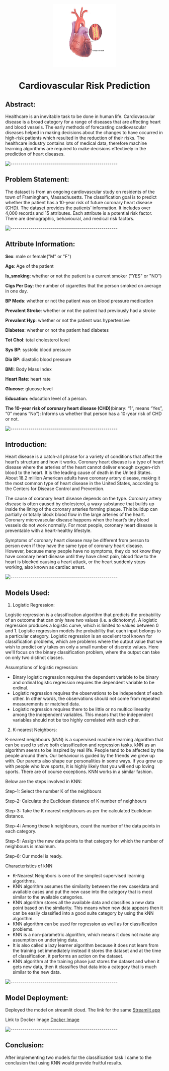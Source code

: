 <p align="center"> 
  <img src="CHD_image.png" alt="CHD_image.png" width="200px" height="200px">
</p>

<h1 align="center"> Cardiovascular Risk Prediction </h1>

## Abstract:

Healthcare is an inevitable task to be done in human life. Cardiovascular disease is a broad category for a range of diseases that are affecting heart and blood vessels. The early methods of forecasting cardiovascular diseases helped in making decisions about the changes to have occurred in high-risk patients which resulted in the reduction of their risks. The healthcare industry contains lots of medical data, therefore machine learning algorithms are required to make decisions effectively in the prediction of heart diseases.

![-----------------------------------------------------](https://raw.githubusercontent.com/andreasbm/readme/master/assets/lines/rainbow.png)

## Problem Statement:

The dataset is from an ongoing cardiovascular study on residents of the town of Framingham, Massachusetts. The classification goal is to predict whether the patient has a 10-year risk of future coronary heart disease (CHD). The dataset provides the patients’ information. It includes over 4,000 records and 15 attributes. Each attribute is a potential risk factor. There are demographic, behavioural, and medical risk factors.

![-----------------------------------------------------](https://raw.githubusercontent.com/andreasbm/readme/master/assets/lines/rainbow.png)

## Attribute Information:

**Sex**: male or female("M" or "F")

**Age**: Age of the patient

**Is_smoking**: whether or not the patient is a current smoker ("YES" or "NO")

**Cigs Per Day**: the number of cigarettes that the person smoked on average in one day.

**BP Meds**: whether or not the patient was on blood pressure medication 

**Prevalent Stroke**: whether or not the patient had previously had a stroke 

**Prevalent Hyp**: whether or not the patient was hypertensive

**Diabetes**: whether or not the patient had diabetes 

**Tot Chol**: total cholesterol level 

**Sys BP**: systolic blood pressure 

**Dia BP**: diastolic blood pressure

**BMI**: Body Mass Index

**Heart Rate**: heart rate

**Glucose**: glucose level

**Education**: education level of a person.

**The 10-year risk of coronary heart disease (CHD)**(binary: “1”, means “Yes”, “0” means “No”): Informs us whether that person has a 10-year risk of CHD or not.

![-----------------------------------------------------](https://raw.githubusercontent.com/andreasbm/readme/master/assets/lines/rainbow.png)

## Introduction:

Heart disease is a catch-all phrase for a variety of conditions that affect the heart’s structure and how it works. Coronary heart disease is a type of heart disease where the arteries of the heart cannot deliver enough oxygen-rich blood to the heart. It is the leading cause of death in the United States. About 18.2 million American adults have coronary artery disease, making it the most common type of heart disease in the United States, according to the Centers for Disease Control and Prevention.

The cause of coronary heart disease depends on the type. Coronary artery disease is often caused by cholesterol, a waxy substance that builds up inside the lining of the coronary arteries forming plaque. This buildup can partially or totally block blood flow in the large arteries of the heart. Coronary microvascular disease happens when the heart’s tiny blood vessels do not work normally. For most people, coronary heart disease is preventable with a heart-healthy lifestyle.

Symptoms of coronary heart disease may be different from person to person even if they have the same type of coronary heart disease. However, because many people have no symptoms, they do not know they have coronary heart disease until they have chest pain, blood flow to the heart is blocked causing a heart attack, or the heart suddenly stops working, also known as cardiac arrest.

![-----------------------------------------------------](https://raw.githubusercontent.com/andreasbm/readme/master/assets/lines/rainbow.png)

## Models Used: 

1. Logistic Regression:

Logistic regression is a classification algorithm that predicts the probability of an outcome that can only have two values (i.e. a dichotomy). A logistic regression produces a logistic curve, which is limited to values between 0 and 1. Logistic regression models the probability that each input belongs to a particular category. Logistic regression is an excellent tool known for classification problems, which are problems where the output value that we wish to predict only takes on only a small number of discrete values. Here we'll focus on the binary classification problem, where the output can take on only two distinct classes.

Assumptions of logistic regression:
* Binary logistic regression requires the dependent variable to be binary and ordinal logistic regression requires the dependent variable to be ordinal.
* Logistic regression requires the observations to be independent of each other.  In other words, the observations should not come from repeated measurements or matched data.
* Logistic regression requires there to be little or no multicollinearity among the independent variables.  This means that the independent variables should not be too highly correlated with each other. 

2. K-nearest Neighbors:

K-nearest neighbours (kNN) is a supervised machine learning algorithm that can be used to solve both classification and regression tasks. kNN as an algorithm seems to be inspired by real life. People tend to be affected by the people around them. Our behaviour is guided by the friends we grew up with. Our parents also shape our personalities in some ways. If you grow up with people who love sports, it is highly likely that you will end up loving sports. There are of course exceptions. KNN works in a similar fashion.


Below are the steps involved in KNN:

Step-1: Select the number K of the neighbours

Step-2: Calculate the Euclidean distance of K number of neighbours

Step-3: Take the K nearest neighbours as per the calculated Euclidean distance.

Step-4: Among these k neighbours, count the number of the data points in each category.

Step-5: Assign the new data points to that category for which the number of neighbours is maximum.

Step-6: Our model is ready.

Characteristics of kNN
* K-Nearest Neighbors is one of the simplest supervised learning algorithms.
* KNN algorithm assumes the similarity between the new case/data and available cases and put the new case into the category that is most similar to the     available categories.
* KNN algorithm stores all the available data and classifies a new data point based on the similarity. This means when new data appears then it can be     easily classified into a good suite category by using the kNN algorithm.
* KNN algorithm can be used for regression as well as for classification problems.
* KNN is a non-parametric algorithm, which means it does not make any assumption on underlying data.
* It is also called a lazy learner algorithm because it does not learn from the training set immediately instead it stores the dataset and at the time of   classification, it performs an action on the dataset.
* KNN algorithm at the training phase just stores the dataset and when it gets new data, then it classifies that data into a category that is much         similar to the new data.

![-----------------------------------------------------](https://raw.githubusercontent.com/andreasbm/readme/master/assets/lines/rainbow.png)

## Model Deployment:

Deployed the model on streamlit cloud. 
The link for the same [Streamlit app](https://shourya306-supervised-machine-learning-classificatio-app-daxohx.streamlit.app/)

Link to Docker Image [Docker Image](https://hub.docker.com/repository/docker/shourya306/classification_project/general)

![-----------------------------------------------------](https://raw.githubusercontent.com/andreasbm/readme/master/assets/lines/rainbow.png)

## Conclusion:

After implementing two models for the classification task I came to the conclusion that using KNN would provide fruitful results.








